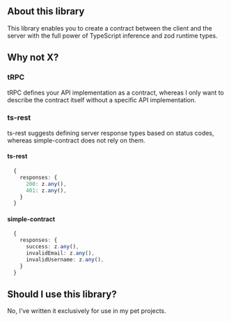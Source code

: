 ## About this library

This library enables you to create a contract between the client and the server with the full power of TypeScript inference and zod runtime types.

## Why not X?

### tRPC

tRPC defines your API implementation as a contract, whereas I only want to describe the contract itself without a specific API implementation.

### ts-rest

ts-rest suggests defining server response types based on status codes, whereas simple-contract does not rely on them.

#### ts-rest 
```ts
  { 
    responses: {
      200: z.any(),
      401: z.any(),
    } 
  }
```

#### simple-contract
```ts
  { 
    responses: {
      success: z.any(),
      invalidEmail: z.any(),
      invalidUsername: z.any(),
    }
  }
```
## Should I use this library?

No, I've written it exclusively for use in my pet projects.
